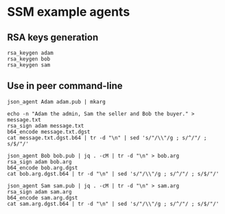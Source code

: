 # SSM example agents

## RSA keys generation

```
rsa_keygen adam
rsa_keygen bob
rsa_keygen sam
```

## Use in peer command-line

```
json_agent Adam adam.pub | mkarg
```

```
echo -n "Adam the admin, Sam the seller and Bob the buyer." > message.txt
rsa_sign adam message.txt
b64_encode message.txt.dgst
cat message.txt.dgst.b64 | tr -d "\n" | sed 's/"/\\"/g ; s/^/"/ ; s/$/"/'
```

```
json_agent Bob bob.pub | jq . -cM | tr -d "\n" > bob.arg
rsa_sign adam bob.arg
b64_encode bob.arg.dgst
cat bob.arg.dgst.b64 | tr -d "\n" | sed 's/"/\\"/g ; s/^/"/ ; s/$/"/'
```

```
json_agent Sam sam.pub | jq . -cM | tr -d "\n" > sam.arg
rsa_sign adam sam.arg
b64_encode sam.arg.dgst
cat sam.arg.dgst.b64 | tr -d "\n" | sed 's/"/\\"/g ; s/^/"/ ; s/$/"/'
```
